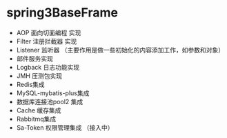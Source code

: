 ﻿# spring3BaseFrame

- AOP      面向切面编程 实现
- Filter   注册拦截器 实现
- Listener 监听器 （主要作用是做一些初始化的内容添加工作，如参数和对象）
- 邮件服务实现
- Logback 日志功能实现
- JMH 压测包实现
- Redis集成
- MySQL-mybatis-plus集成
- 数据库连接池pool2 集成
- Cache 缓存集成
- Rabbitmq集成
- Sa-Token 权限管理集成 （接入中）
